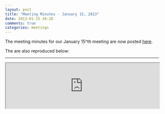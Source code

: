 ```yaml
---
layout: post
title: "Meeting Minutes - January 15, 2013"
date: 2013-01-15 16:26
comments: true
categories: meetings
---
```

The meeting minutes for our January 15^th meeting are now posted [here](/meeting-minutes).

The are also reproduced below:

---
<iframe style="width:100%;" src="https://docs.google.com/document/pub?id=1MgitEQ7kibnpzQov8Wnj6Bx0X7HxGtGFRQYhRffdspA&amp;embedded=true"></iframe>
